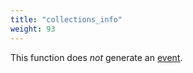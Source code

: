```yaml
---
title: "collections_info"
weight: 93
---
```


This function does *not* generate an [event](../../events).